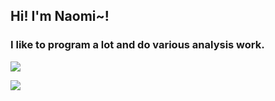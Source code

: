 ## Hi! I'm Naomi~!
### I like to program a lot and do various analysis work.

![](https://github-readme-stats.vercel.app/api?username=yretenai&show_icons=true&theme=dracula)

![](https://github-readme-stats.vercel.app/api/top-langs/?username=yretenai&layout=compact&theme=dracula)

